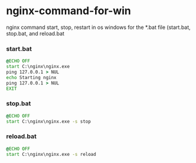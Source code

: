 # nginx-command-for-win
nginx command start, stop, restart in os windows for the *.bat file (start.bat, stop.bat, and reload.bat

### start.bat
```bat
@ECHO OFF 
start C:\nginx\nginx.exe
ping 127.0.0.1 > NUL
echo Starting nginx
ping 127.0.0.1 > NUL
EXIT
```

### stop.bat
```bat
@ECHO OFF
start C:\nginx\nginx.exe -s stop
```

### reload.bat
```bat
@ECHO OFF
start C:\nginx\nginx.exe -s reload
```

